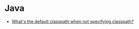 # Java
* [What's the default classpath when not specifying classpath?](http://stackoverflow.com/questions/8227682/whats-the-default-classpath-when-not-specifying-classpath)

